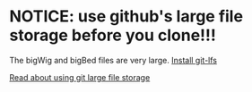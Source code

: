 # NOTICE: use github's large file storage before you clone!!!

The bigWig and bigBed files are very large.  [Install git-lfs](https://git-lfs.com/)

[Read about using git large file storage](https://docs.github.com/en/repositories/working-with-files/managing-large-files/configuring-git-large-file-storage)
